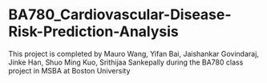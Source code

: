 # BA780_Cardiovascular-Disease-Risk-Prediction-Analysis
This project is completed by Mauro Wang, Yifan Bai, Jaishankar Govindaraj, Jinke Han, Shuo Ming Kuo, Srithijaa Sankepally during the BA780 class project in MSBA at Boston University
